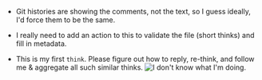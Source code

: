 - Git histories are showing the comments, not the text, so I guess ideally, I'd force them to be the same.

- I really need to add an action to this to validate the file (short thinks) and fill in metadata.

- This is my first `think`. Please figure out how to reply, re-think, and follow me & aggregate all such similar thinks.
![I don't know what I'm doing](https://i.kym-cdn.com/entries/icons/original/000/008/342/ihave.jpg).

